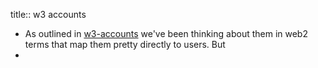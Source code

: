 title:: w3 accounts

- As outlined in [w3-accounts](https://hackmd.io/@gozala/w3-accounts) we've been thinking about them in web2 terms that map them pretty directly to users. But
-
